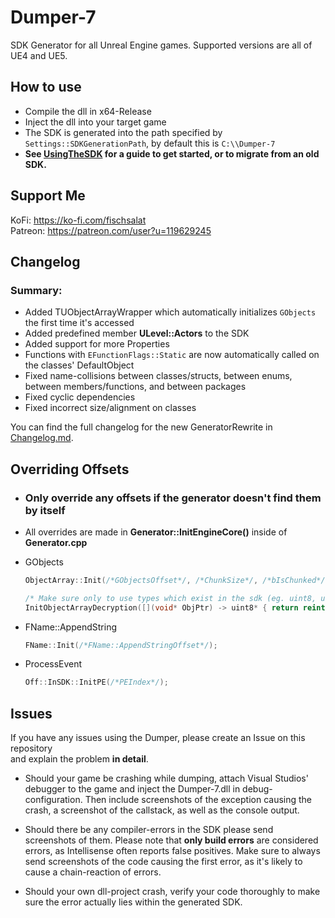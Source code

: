 
# Dumper-7

SDK Generator for all Unreal Engine games. Supported versions are all of UE4 and UE5.

## How to use

- Compile the dll in x64-Release
- Inject the dll into your target game
- The SDK is generated into the path specified by `Settings::SDKGenerationPath`, by default this is `C:\\Dumper-7`
- **See [UsingTheSDK](UsingTheSDK.md) for a guide to get started, or to migrate from an old SDK.**
## Support Me

KoFi: https://ko-fi.com/fischsalat \
Patreon: https://patreon.com/user?u=119629245
## Changelog

### Summary:
- Added TUObjectArrayWrapper which automatically initializes `GObjects` the first time it's accessed
- Added predefined member **ULevel::Actors** to the SDK
- Added support for more Properties
- Functions with `EFunctionFlags::Static` are now automatically called on the classes' DefaultObject
- Fixed name-collisions between classes/structs, between enums, between members/functions, and between packages
- Fixed cyclic dependencies
- Fixed incorrect size/alignment on classes
  
You can  find the full changelog for the new GeneratorRewrite in [Changelog.md](Changelog.md).

## Overriding Offsets

- ### Only override any offsets if the generator doesn't find them by itself
- All overrides are made in **Generator::InitEngineCore()** inside of **Generator.cpp**

- GObjects
  ```cpp
  ObjectArray::Init(/*GObjectsOffset*/, /*ChunkSize*/, /*bIsChunked*/);
  ```
  ```cpp
  /* Make sure only to use types which exist in the sdk (eg. uint8, uint64) */
  InitObjectArrayDecryption([](void* ObjPtr) -> uint8* { return reinterpret_cast<uint8*>(uint64(ObjPtr) ^ 0x8375); });
  ```
- FName::AppendString
  ```cpp
  FName::Init(/*FName::AppendStringOffset*/);
  ```
- ProcessEvent
  ```cpp
  Off::InSDK::InitPE(/*PEIndex*/);
  ```

## Issues

If you have any issues using the Dumper, please create an Issue on this repository\
and explain the problem **in detail**.

- Should your game be crashing while dumping, attach Visual Studios' debugger to the game and inject the Dumper-7.dll in debug-configuration.
Then include screenshots of the exception causing the crash, a screenshot of the callstack, as well as the console output.

- Should there be any compiler-errors in the SDK please send screenshots of them. Please note that **only build errors** are considered errors, as Intellisense often reports false positives.
Make sure to always send screenshots of the code causing the first error, as it's likely to cause a chain-reaction of errors.

- Should your own dll-project crash, verify your code thoroughly to make sure the error actually lies within the generated SDK.
